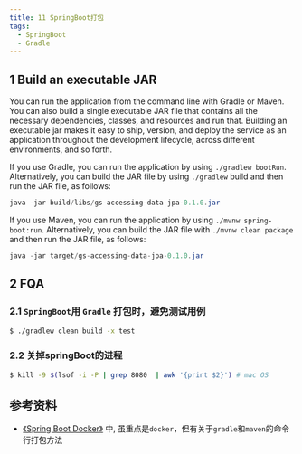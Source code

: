 ```yaml
---
title: 11 SpringBoot打包
tags: 
  - SpringBoot
  - Gradle
---
```


## 1 Build an executable JAR
You can run the application from the command line with Gradle or Maven. You can also build a single executable JAR file 
that contains all the necessary dependencies, classes, and resources and run that. Building an executable jar makes it 
easy to ship, version, and deploy the service as an application throughout the development lifecycle, across different 
environments, and so forth.

If you use Gradle, you can run the application by using `./gradlew bootRun`. Alternatively, you can build the JAR file 
by using `./gradlew` build and then run the JAR file, as follows:

``` java
java -jar build/libs/gs-accessing-data-jpa-0.1.0.jar
```

If you use Maven, you can run the application by using `./mvnw spring-boot:run`. Alternatively, you can build the JAR 
file with `./mvnw clean package` and then run the JAR file, as follows:

```java
java -jar target/gs-accessing-data-jpa-0.1.0.jar
```

## 2 FQA

### 2.1 `SpringBoot`用 `Gradle` 打包时，避免测试用例
``` bash 
$ ./gradlew clean build -x test
```

### 2.2 关掉springBoot的进程
``` bash
$ kill -9 $(lsof -i -P | grep 8080  | awk '{print $2}') # mac OS
``` 

## 参考资料
* [《Spring Boot Docker》](https://spring.io/guides/topicals/spring-boot-docker/) 中, 虽重点是`docker`，但有关于`gradle`和`maven`的命令行打包方法